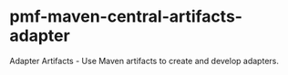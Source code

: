 # pmf-maven-central-artifacts-adapter
Adapter Artifacts - Use Maven artifacts to create and develop adapters.
